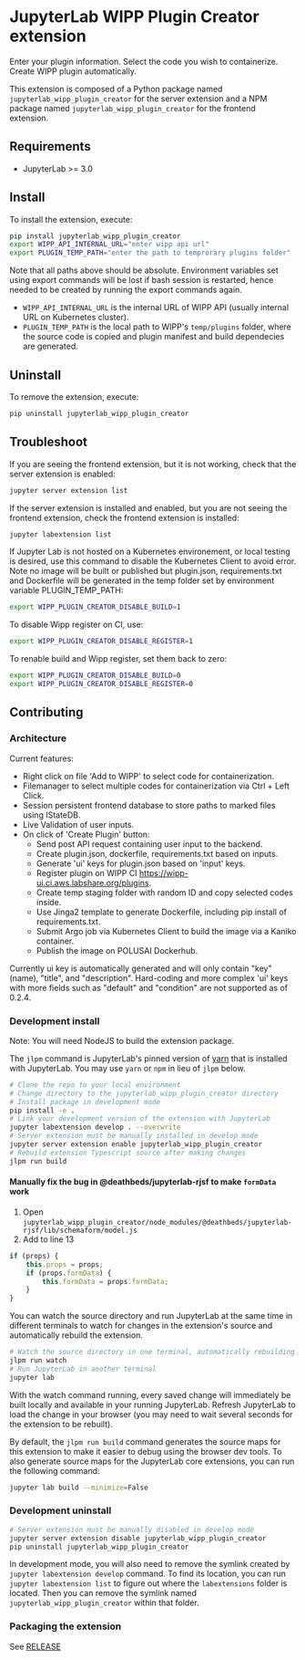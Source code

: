 # JupyterLab WIPP Plugin Creator extension

<!-- Create wipp plugin by containerizing local code in various languages,  automate the Plugin generation and testing process using both static analysis and templates.  -->
Enter your plugin information. Select the code you wish to containerize. Create WIPP plugin automatically.

This extension is composed of a Python package named `jupyterlab_wipp_plugin_creator`
for the server extension and a NPM package named `jupyterlab_wipp_plugin_creator`
for the frontend extension.


## Requirements

* JupyterLab >= 3.0

## Install

To install the extension, execute:

```bash
pip install jupyterlab_wipp_plugin_creator
export WIPP_API_INTERNAL_URL="enter wipp api url"
export PLUGIN_TEMP_PATH="enter the path to temprorary plugins folder"
```
Note that all paths above should be absolute. Environment variables set using export commands will be lost if bash session is restarted, hence needed to be created by running the export commands again.

- `WIPP_API_INTERNAL_URL` is the internal URL of WIPP API (usually internal URL on Kubernetes cluster).
- `PLUGIN_TEMP_PATH` is the local path to WIPP's `temp/plugins` folder, where the source code is copied and plugin manifest and build dependecies are generated.

## Uninstall

To remove the extension, execute:

```bash
pip uninstall jupyterlab_wipp_plugin_creator
```


## Troubleshoot

If you are seeing the frontend extension, but it is not working, check
that the server extension is enabled:

```bash
jupyter server extension list
```

If the server extension is installed and enabled, but you are not seeing
the frontend extension, check the frontend extension is installed:

```bash
jupyter labextension list
```

If Jupyter Lab is not hosted on a Kubernetes environement, or local testing is desired, use this command to disable the Kubernetes Client to avoid error. Note no image will be built or published but plugin.json, requirements.txt and Dockerfile will be generated in the temp folder set by environment variable PLUGIN_TEMP_PATH:

```bash
export WIPP_PLUGIN_CREATOR_DISABLE_BUILD=1
```

To disable Wipp register on CI, use:

```bash
export WIPP_PLUGIN_CREATOR_DISABLE_REGISTER=1
```

To renable build and Wipp register, set them back to zero:

```bash
export WIPP_PLUGIN_CREATOR_DISABLE_BUILD=0
export WIPP_PLUGIN_CREATOR_DISABLE_REGISTER=0
```

## Contributing

### Architecture

Current features:

- Right click on file 'Add to WIPP' to select code for containerization.
- Filemanager to select multiple codes for containerization via Ctrl + Left Click.
- Session persistent frontend database to store paths to marked files using IStateDB.
- Live Validation of user inputs.
- On click of 'Create Plugin' button:
    - Send post API request containing user input to the backend.
    - Create plugin.json, dockerfile, requirements.txt based on inputs.
    - Generate 'ui' keys for plugin.json based on 'input' keys.
    - Register plugin on WIPP CI https://wipp-ui.ci.aws.labshare.org/plugins.
    - Create temp staging folder with random ID and copy selected codes inside.
    - Use Jinga2 template to generate Dockerfile, including pip install of requirements.txt.
    - Submit Argo job via Kubernetes Client to build the image via a Kaniko container.
    - Publish the image on POLUSAI Dockerhub.

Currently ui key is automatically generated and will only contain "key" (name), "title", and "description". Hard-coding and more complex 'ui' keys with more fields such as "default" and "condition" are not supported as of 0.2.4. 

### Development install

Note: You will need NodeJS to build the extension package.

The `jlpm` command is JupyterLab's pinned version of
[yarn](https://yarnpkg.com/) that is installed with JupyterLab. You may use
`yarn` or `npm` in lieu of `jlpm` below.

```bash
# Clone the repo to your local environment
# Change directory to the jupyterlab_wipp_plugin_creator directory
# Install package in development mode
pip install -e .
# Link your development version of the extension with JupyterLab
jupyter labextension develop . --overwrite
# Server extension must be manually installed in develop mode
jupyter server extension enable jupyterlab_wipp_plugin_creator
# Rebuild extension Typescript source after making changes
jlpm run build
```

#### Manually fix the bug in @deathbeds/jupyterlab-rjsf to make `formData` work
1. Open `jupyterlab_wipp_plugin_creator/node_modules/@deathbeds/jupyterlab-rjsf/lib/schemaform/model.js`
2. Add to line 13
```js
if (props) {
    this.props = props;
    if (props.formData) {
        this.formData = props.formData;
    }
}
```

You can watch the source directory and run JupyterLab at the same time in different terminals to watch for changes in the extension's source and automatically rebuild the extension.

```bash
# Watch the source directory in one terminal, automatically rebuilding when needed
jlpm run watch
# Run JupyterLab in another terminal
jupyter lab
```

With the watch command running, every saved change will immediately be built locally and available in your running JupyterLab. Refresh JupyterLab to load the change in your browser (you may need to wait several seconds for the extension to be rebuilt).

By default, the `jlpm run build` command generates the source maps for this extension to make it easier to debug using the browser dev tools. To also generate source maps for the JupyterLab core extensions, you can run the following command:

```bash
jupyter lab build --minimize=False
```

### Development uninstall

```bash
# Server extension must be manually disabled in develop mode
jupyter server extension disable jupyterlab_wipp_plugin_creator
pip uninstall jupyterlab_wipp_plugin_creator
```

In development mode, you will also need to remove the symlink created by `jupyter labextension develop`
command. To find its location, you can run `jupyter labextension list` to figure out where the `labextensions`
folder is located. Then you can remove the symlink named `jupyterlab_wipp_plugin_creator` within that folder.

### Packaging the extension

See [RELEASE](RELEASE.md)
